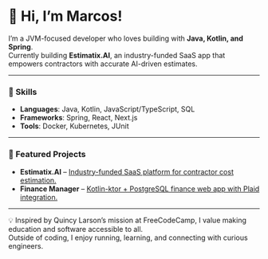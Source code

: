 # 👋 Hi, I’m Marcos!  
I’m a JVM-focused developer who loves building with **Java, Kotlin, and Spring**.  
Currently building **Estimatix.AI**, an industry-funded SaaS app that empowers contractors with accurate AI-driven estimates.

---

### 🌟 Skills
- **Languages**: Java, Kotlin, JavaScript/TypeScript, SQL  
- **Frameworks**: Spring, React, Next.js  
- **Tools**: Docker, Kubernetes, JUnit  

---

### 🚀 Featured Projects
- **Estimatix.AI** – [Industry-funded SaaS platform for contractor cost estimation. ](https://github.com/merxgrc/estimatix.ai) 
- **Finance Manager** – [Kotlin-ktor + PostgreSQL finance web app with Plaid integration.  ](https://github.com/merxgrc/Finance_Manager)

---

💡 Inspired by Quincy Larson’s mission at FreeCodeCamp, I value making education and software accessible to all.  
Outside of coding, I enjoy running, learning, and connecting with curious engineers.  




